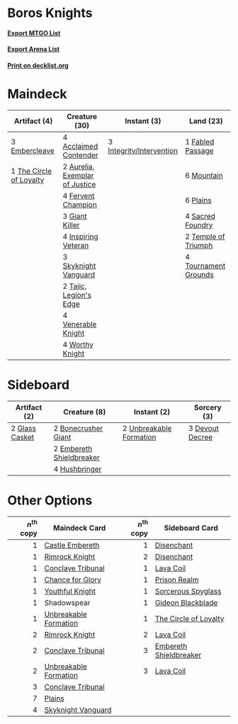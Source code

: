 # Boros Knights

#### [Export MTGO List](../collection/Boros%20Knights/Boros%20Knights.txt)
#### [Export Arena List](../collection/Boros%20Knights/Boros%20Knights_arena.txt)
#### [Print on decklist.org](http://decklist.org/?deckmain=4%09Acclaimed%20Contender%0A2%09Aurelia,%20Exemplar%20of%20Justice%0A3%09Embercleave%0A1%09Fabled%20Passage%0A4%09Fervent%20Champion%0A3%09Giant%20Killer%0A4%09Inspiring%20Veteran%0A3%09Integrity/Intervention%0A6%09Mountain%0A6%09Plains%0A4%09Sacred%20Foundry%0A3%09Skyknight%20Vanguard%0A2%09Tajic,%20Legion's%20Edge%0A2%09Temple%20of%20Triumph%0A1%09The%20Circle%20of%20Loyalty%0A4%09Tournament%20Grounds%0A4%09Venerable%20Knight%0A4%09Worthy%20Knight&deckside=2%09Bonecrusher%20Giant%0A3%09Devout%20Decree%0A2%09Embereth%20Shieldbreaker%0A2%09Glass%20Casket%0A4%09Hushbringer%0A2%09Unbreakable%20Formation)
# Maindeck

|                                           Artifact (4)                                           |                                              Creature (30)                                              |                                            Instant (3)                                            |                                           Land (23)                                           |
|--------------------------------------------------------------------------------------------------|---------------------------------------------------------------------------------------------------------|---------------------------------------------------------------------------------------------------|-----------------------------------------------------------------------------------------------|
|3 [Embercleave](http://gatherer.wizards.com/Pages/Card/Details.aspx?multiverseid=473082)          |4 [Acclaimed Contender](http://gatherer.wizards.com/Pages/Card/Details.aspx?multiverseid=472963)         |3 [Integrity/Intervention](http://gatherer.wizards.com/Pages/Card/Details.aspx?multiverseid=452977)|1 [Fabled Passage](http://gatherer.wizards.com/Pages/Card/Details.aspx?multiverseid=473206)    |
|1 [The Circle of Loyalty](http://gatherer.wizards.com/Pages/Card/Details.aspx?multiverseid=472971)|2 [Aurelia, Exemplar of Justice](http://gatherer.wizards.com/Pages/Card/Details.aspx?multiverseid=452903)|                                                                                                   |6 [Mountain](http://gatherer.wizards.com/Pages/Card/Details.aspx?multiverseid=439859)          |
|                                                                                                  |4 [Fervent Champion](http://gatherer.wizards.com/Pages/Card/Details.aspx?multiverseid=473086)            |                                                                                                   |6 [Plains](http://gatherer.wizards.com/Pages/Card/Details.aspx?multiverseid=439856)            |
|                                                                                                  |3 [Giant Killer](http://gatherer.wizards.com/Pages/Card/Details.aspx?multiverseid=472976)                |                                                                                                   |4 [Sacred Foundry](http://gatherer.wizards.com/Pages/Card/Details.aspx?multiverseid=405106)    |
|                                                                                                  |4 [Inspiring Veteran](http://gatherer.wizards.com/Pages/Card/Details.aspx?multiverseid=473156)           |                                                                                                   |2 [Temple of Triumph](http://gatherer.wizards.com/Pages/Card/Details.aspx?multiverseid=373560) |
|                                                                                                  |3 [Skyknight Vanguard](http://gatherer.wizards.com/Pages/Card/Details.aspx?multiverseid=466972)          |                                                                                                   |4 [Tournament Grounds](http://gatherer.wizards.com/Pages/Card/Details.aspx?multiverseid=473210)|
|                                                                                                  |2 [Tajic, Legion's Edge](http://gatherer.wizards.com/Pages/Card/Details.aspx?multiverseid=452954)        |                                                                                                   |                                                                                               |
|                                                                                                  |4 [Venerable Knight](http://gatherer.wizards.com/Pages/Card/Details.aspx?multiverseid=472997)            |                                                                                                   |                                                                                               |
|                                                                                                  |4 [Worthy Knight](http://gatherer.wizards.com/Pages/Card/Details.aspx?multiverseid=472998)               |                                                                                                   |                                                                                               |


# Sideboard

|                                      Artifact (2)                                       |                                           Creature (8)                                            |                                           Instant (2)                                            |                                       Sorcery (3)                                        |
|-----------------------------------------------------------------------------------------|---------------------------------------------------------------------------------------------------|--------------------------------------------------------------------------------------------------|------------------------------------------------------------------------------------------|
|2 [Glass Casket](http://gatherer.wizards.com/Pages/Card/Details.aspx?multiverseid=472977)|2 [Bonecrusher Giant](http://gatherer.wizards.com/Pages/Card/Details.aspx?multiverseid=473077)     |2 [Unbreakable Formation](http://gatherer.wizards.com/Pages/Card/Details.aspx?multiverseid=457173)|3 [Devout Decree](http://gatherer.wizards.com/Pages/Card/Details.aspx?multiverseid=466767)|
|                                                                                         |2 [Embereth Shieldbreaker](http://gatherer.wizards.com/Pages/Card/Details.aspx?multiverseid=473084)|                                                                                                  |                                                                                          |
|                                                                                         |4 [Hushbringer](http://gatherer.wizards.com/Pages/Card/Details.aspx?multiverseid=472980)           |                                                                                                  |                                                                                          |


# Other Options

|*n*<sup>th</sup> copy|                                         Maindeck Card                                          |*n*<sup>th</sup> copy|                                         Sideboard Card                                          |
|--------------------:|------------------------------------------------------------------------------------------------|--------------------:|-------------------------------------------------------------------------------------------------|
|                    1|[Castle Embereth](http://gatherer.wizards.com/Pages/Card/Details.aspx?multiverseid=473201)      |                    1|[Disenchant](http://gatherer.wizards.com/Pages/Card/Details.aspx?multiverseid=847)               |
|                    1|[Rimrock Knight](http://gatherer.wizards.com/Pages/Card/Details.aspx?multiverseid=473099)       |                    2|[Disenchant](http://gatherer.wizards.com/Pages/Card/Details.aspx?multiverseid=847)               |
|                    1|[Conclave Tribunal](http://gatherer.wizards.com/Pages/Card/Details.aspx?multiverseid=452756)    |                    1|[Lava Coil](http://gatherer.wizards.com/Pages/Card/Details.aspx?multiverseid=452858)             |
|                    1|[Chance for Glory](http://gatherer.wizards.com/Pages/Card/Details.aspx?multiverseid=452909)     |                    1|[Prison Realm](http://gatherer.wizards.com/Pages/Card/Details.aspx?multiverseid=460953)          |
|                    1|[Youthful Knight](http://gatherer.wizards.com/Pages/Card/Details.aspx?multiverseid=129790)      |                    1|[Sorcerous Spyglass](http://gatherer.wizards.com/Pages/Card/Details.aspx?multiverseid=435407)    |
|                    1|Shadowspear                                                                                     |                    1|[Gideon Blackblade](http://gatherer.wizards.com/Pages/Card/Details.aspx?multiverseid=463943)     |
|                    1|[Unbreakable Formation](http://gatherer.wizards.com/Pages/Card/Details.aspx?multiverseid=457173)|                    1|[The Circle of Loyalty](http://gatherer.wizards.com/Pages/Card/Details.aspx?multiverseid=472971) |
|                    2|[Rimrock Knight](http://gatherer.wizards.com/Pages/Card/Details.aspx?multiverseid=473099)       |                    2|[Lava Coil](http://gatherer.wizards.com/Pages/Card/Details.aspx?multiverseid=452858)             |
|                    2|[Conclave Tribunal](http://gatherer.wizards.com/Pages/Card/Details.aspx?multiverseid=452756)    |                    3|[Embereth Shieldbreaker](http://gatherer.wizards.com/Pages/Card/Details.aspx?multiverseid=473084)|
|                    2|[Unbreakable Formation](http://gatherer.wizards.com/Pages/Card/Details.aspx?multiverseid=457173)|                    3|[Lava Coil](http://gatherer.wizards.com/Pages/Card/Details.aspx?multiverseid=452858)             |
|                    3|[Conclave Tribunal](http://gatherer.wizards.com/Pages/Card/Details.aspx?multiverseid=452756)    |                     |                                                                                                 |
|                    7|[Plains](http://gatherer.wizards.com/Pages/Card/Details.aspx?multiverseid=439856)               |                     |                                                                                                 |
|                    4|[Skyknight Vanguard](http://gatherer.wizards.com/Pages/Card/Details.aspx?multiverseid=466972)   |                     |                                                                                                 |

